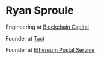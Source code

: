 # Ryan Sproule

Engineering at [Blockchain Capital](https://github.com/BlockchainCap)

Founder at [Tact](https://tact.wtf) 

Founder at [Ethereum Postal Service](https://github.com/EthereumPostalService)
